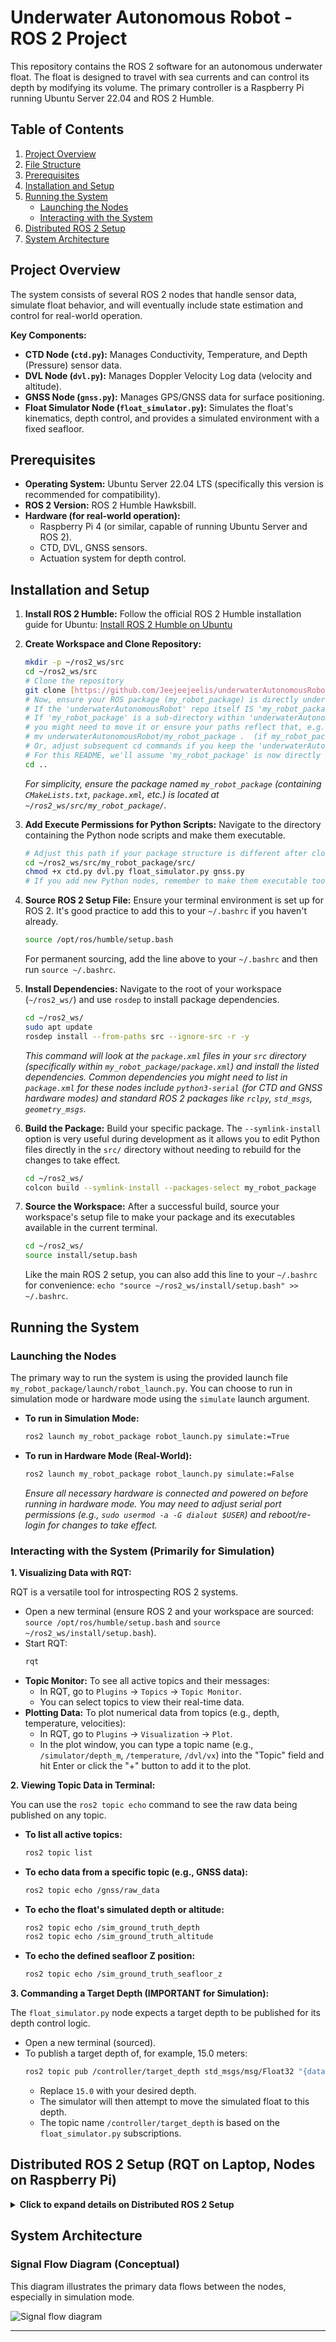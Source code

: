 # Underwater Autonomous Robot - ROS 2 Project

This repository contains the ROS 2 software for an autonomous underwater float. The float is designed to travel with sea currents and can control its depth by modifying its volume. The primary controller is a Raspberry Pi running Ubuntu Server 22.04 and ROS 2 Humble.

## Table of Contents
1.  [Project Overview](#project-overview)
2.  [File Structure](#file-structure)
3.  [Prerequisites](#prerequisites)
4.  [Installation and Setup](#installation-and-setup)
5.  [Running the System](#running-the-system)
    * [Launching the Nodes](#launching-the-nodes)
    * [Interacting with the System](#interacting-with-the-system)
6.  [Distributed ROS 2 Setup](#distributed-ros-2-setup-rqt-on-laptop-nodes-on-raspberry-pi)
7.  [System Architecture](#system-architecture)

## Project Overview

The system consists of several ROS 2 nodes that handle sensor data, simulate float behavior, and will eventually include state estimation and control for real-world operation.

**Key Components:**
* **CTD Node (`ctd.py`):** Manages Conductivity, Temperature, and Depth (Pressure) sensor data.
* **DVL Node (`dvl.py`):** Manages Doppler Velocity Log data (velocity and altitude).
* **GNSS Node (`gnss.py`):** Manages GPS/GNSS data for surface positioning.
* **Float Simulator Node (`float_simulator.py`):** Simulates the float's kinematics, depth control, and provides a simulated environment with a fixed seafloor.

## Prerequisites

* **Operating System:** Ubuntu Server 22.04 LTS (specifically this version is recommended for compatibility).
* **ROS 2 Version:** ROS 2 Humble Hawksbill.
* **Hardware (for real-world operation):**
    * Raspberry Pi 4 (or similar, capable of running Ubuntu Server and ROS 2).
    * CTD, DVL, GNSS sensors.
    * Actuation system for depth control.

## Installation and Setup

1.  **Install ROS 2 Humble:**
    Follow the official ROS 2 Humble installation guide for Ubuntu: [Install ROS 2 Humble on Ubuntu](https://docs.ros.org/en/humble/Installation/Ubuntu-Install-Debians.html)

2.  **Create Workspace and Clone Repository:**
    ```bash
    mkdir -p ~/ros2_ws/src
    cd ~/ros2_ws/src
    # Clone the repository
    git clone [https://github.com/Jeejeejeelis/underwaterAutonomousRobot.git](https://github.com/Jeejeejeelis/underwaterAutonomousRobot.git)
    # Now, ensure your ROS package (my_robot_package) is directly under src.
    # If the 'underwaterAutonomousRobot' repo itself IS 'my_robot_package', you're good.
    # If 'my_robot_package' is a sub-directory within 'underwaterAutonomousRobot',
    # you might need to move it or ensure your paths reflect that, e.g.,
    # mv underwaterAutonomousRobot/my_robot_package .  (if my_robot_package is one level down)
    # Or, adjust subsequent cd commands if you keep the 'underwaterAutonomousRobot' directory.
    # For this README, we'll assume 'my_robot_package' is now directly in '~/ros2_ws/src/'
    cd .. 
    ```
    *For simplicity, ensure the package named `my_robot_package` (containing `CMakeLists.txt`, `package.xml`, etc.) is located at `~/ros2_ws/src/my_robot_package/`.*

3.  **Add Execute Permissions for Python Scripts:**
    Navigate to the directory containing the Python node scripts and make them executable.
    ```bash
    # Adjust this path if your package structure is different after cloning
    cd ~/ros2_ws/src/my_robot_package/src/ 
    chmod +x ctd.py dvl.py float_simulator.py gnss.py
    # If you add new Python nodes, remember to make them executable too.
    ```

4.  **Source ROS 2 Setup File:**
    Ensure your terminal environment is set up for ROS 2. It's good practice to add this to your `~/.bashrc` if you haven't already.
    ```bash
    source /opt/ros/humble/setup.bash
    ```
    For permanent sourcing, add the line above to your `~/.bashrc` and then run `source ~/.bashrc`.

5.  **Install Dependencies:**
    Navigate to the root of your workspace (`~/ros2_ws/`) and use `rosdep` to install package dependencies.
    ```bash
    cd ~/ros2_ws/
    sudo apt update
    rosdep install --from-paths src --ignore-src -r -y
    ```
    *This command will look at the `package.xml` files in your `src` directory (specifically within `my_robot_package/package.xml`) and install the listed dependencies.*
    *Common dependencies you might need to list in `package.xml` for these nodes include `python3-serial` (for CTD and GNSS hardware modes) and standard ROS 2 packages like `rclpy`, `std_msgs`, `geometry_msgs`.*

6.  **Build the Package:**
    Build your specific package. The `--symlink-install` option is very useful during development as it allows you to edit Python files directly in the `src/` directory without needing to rebuild for the changes to take effect.
    ```bash
    cd ~/ros2_ws/
    colcon build --symlink-install --packages-select my_robot_package
    ```

7.  **Source the Workspace:**
    After a successful build, source your workspace's setup file to make your package and its executables available in the current terminal.
    ```bash
    cd ~/ros2_ws/
    source install/setup.bash
    ```
    Like the main ROS 2 setup, you can also add this line to your `~/.bashrc` for convenience: `echo "source ~/ros2_ws/install/setup.bash" >> ~/.bashrc`.

## Running the System

### Launching the Nodes

The primary way to run the system is using the provided launch file `my_robot_package/launch/robot_launch.py`. You can choose to run in simulation mode or hardware mode using the `simulate` launch argument.

* **To run in Simulation Mode:**
    ```bash
    ros2 launch my_robot_package robot_launch.py simulate:=True
    ```
* **To run in Hardware Mode (Real-World):**
    ```bash
    ros2 launch my_robot_package robot_launch.py simulate:=False
    ```
    *Ensure all necessary hardware is connected and powered on before running in hardware mode.*
    *You may need to adjust serial port permissions (e.g., `sudo usermod -a -G dialout $USER`) and reboot/re-login for changes to take effect.*

### Interacting with the System (Primarily for Simulation)

**1. Visualizing Data with RQT:**

RQT is a versatile tool for introspecting ROS 2 systems.

* Open a new terminal (ensure ROS 2 and your workspace are sourced: `source /opt/ros/humble/setup.bash` and `source ~/ros2_ws/install/setup.bash`).
* Start RQT:
    ```bash
    rqt
    ```
* **Topic Monitor:** To see all active topics and their messages:
    * In RQT, go to `Plugins` -> `Topics` -> `Topic Monitor`.
    * You can select topics to view their real-time data.
* **Plotting Data:** To plot numerical data from topics (e.g., depth, temperature, velocities):
    * In RQT, go to `Plugins` -> `Visualization` -> `Plot`.
    * In the plot window, you can type a topic name (e.g., `/simulator/depth_m`, `/temperature`, `/dvl/vx`) into the "Topic" field and hit Enter or click the "+" button to add it to the plot.

**2. Viewing Topic Data in Terminal:**

You can use the `ros2 topic echo` command to see the raw data being published on any topic.

* **To list all active topics:**
    ```bash
    ros2 topic list
    ```
* **To echo data from a specific topic (e.g., GNSS data):**
    ```bash
    ros2 topic echo /gnss/raw_data
    ```
* **To echo the float's simulated depth or altitude:**
    ```bash
    ros2 topic echo /sim_ground_truth_depth
    ros2 topic echo /sim_ground_truth_altitude  
    ```
* **To echo the defined seafloor Z position:**
    ```bash
    ros2 topic echo /sim_ground_truth_seafloor_z
    ```

**3. Commanding a Target Depth (IMPORTANT for Simulation):**

The `float_simulator.py` node expects a target depth to be published for its depth control logic.

* Open a new terminal (sourced).
* To publish a target depth of, for example, 15.0 meters:
    ```bash
    ros2 topic pub /controller/target_depth std_msgs/msg/Float32 "{data: 15.0}" --once
    ```
    * Replace `15.0` with your desired depth.
    * The simulator will then attempt to move the simulated float to this depth.
    * The topic name `/controller/target_depth` is based on the `float_simulator.py` subscriptions.

## Distributed ROS 2 Setup (RQT on Laptop, Nodes on Raspberry Pi)

<details>
<summary><strong>Click to expand details on Distributed ROS 2 Setup</strong></summary>

To run the core ROS 2 nodes on your Raspberry Pi and use tools like RQT for visualization on a separate laptop, you need to ensure both devices can communicate over the network using ROS 2's DDS (Data Distribution Service) discovery mechanism.

[!WARNING]
**Future DDS Configuration Required for Robust Multi-Machine Operation:**
While basic ROS 2 discovery (nodes finding each other on the same network with matching `ROS_DOMAIN_ID`) should work for initial testing, advanced Data Distribution Service (DDS) configuration has been deferred.
**Current Status:** The instructions below focus on the most basic requirements.
**Future Work:** For reliable and optimized communication in complex network environments or across different subnets (if applicable), a deeper dive into DDS settings (e.g., choosing a specific DDS vendor like CycloneDDS or Fast DDS, configuring XML profiles, tuning discovery mechanisms, and setting up network interfaces explicitly through DDS) will be necessary. Previous attempts at implementing detailed DDS configurations led to issues and have been postponed to prioritize core system functionality. This will be revisited once the fundamental robot operations are stable.

**Key Principles for ROS 2 Distributed Systems:**

* **Decentralized Discovery:** Unlike ROS 1, ROS 2 does not use a central "master" node. Nodes discover each other peer-to-peer on the network using DDS. The `ROS_MASTER_URI` environment variable from ROS 1 is **not** used by default in ROS 2.
* **Same Network:** Both the Raspberry Pi and the laptop must be connected to the same local area network and be able to reach each other (e.g., via `ping`).
* **Firewalls:** Ensure that firewalls on both devices are not blocking UDP (often multicast for discovery) and TCP ports that DDS uses.
* **Time Synchronization:** Crucial for consistent behavior of timestamped data. Configure `chrony` on both devices to use the same NTP server or each other.

**Recommended Configuration Steps:**

1.  **Ensure Network Connectivity:**
    * Verify both devices are on the same network and can ping each other by IP address.
    * If pings fail, troubleshoot your network connection, IP settings, or firewalls.

2.  **Set a Common `ROS_DOMAIN_ID` (Recommended):**
    Nodes only discover others with the same `ROS_DOMAIN_ID`. The default is `0`.

    * **On your Raspberry Pi (`~/.bashrc`):**
        ```bash
        export ROS_DOMAIN_ID=0 # Or any integer from 0-232
        ```
    * **On your Laptop (`~/.bashrc`):**
        ```bash
        export ROS_DOMAIN_ID=0 # Must match the Raspberry Pi's ID
        ```
    * Apply changes with `source ~/.bashrc` or by opening new terminals.

3.  **Specify Network Interface with `ROS_IP` (Optional, if needed):**
    If devices have multiple network interfaces, explicitly set the IP for ROS 2 communication.

    * **On your Raspberry Pi (`~/.bashrc`):**
        ```bash
        export ROS_IP=<RPI_IP_ON_SHARED_NETWORK> 
        ```
        *(Replace `<RPI_IP_ON_SHARED_NETWORK>` with the RPi's actual IP)*
    * **On your Laptop (`~/.bashrc`):**
        ```bash
        export ROS_IP=<LAPTOP_IP_ON_SHARED_NETWORK>
        ```
        *(Replace `<LAPTOP_IP_ON_SHARED_NETWORK>` with the laptop's actual IP)*
    * `source ~/.bashrc` after changes.

4.  **Source ROS 2 and Workspace Setup Files:**
    Ensure `source /opt/ros/humble/setup.bash` and `source ~/ros2_ws/install/setup.bash` are in `~/.bashrc` *after* `ROS_DOMAIN_ID` and `ROS_IP`.

    **Example `.bashrc` structure (Raspberry Pi):**
    ```bash
    # ... other bashrc settings ...

    # ROS 2 Configuration
    export ROS_DOMAIN_ID=0
    # export ROS_IP=192.168.1.10 # Example: Uncomment and set RPi's IP

    # Source ROS 2 Humble & Workspace
    source /opt/ros/humble/setup.bash
    source ~/ros2_ws/install/setup.bash # Adjust if your workspace path is different
    
    # ... other bashrc settings ...
    ```
    (Do similarly for the laptop's `.bashrc`)

**How it Works (for RQT on Laptop):**

* Nodes on the RPi advertise topics using DDS on the configured `ROS_DOMAIN_ID`.
* RQT on the laptop (same `ROS_DOMAIN_ID`, network reachable) discovers and subscribes to these topics.
* This allows offloading RQT from the RPi.

**Troubleshooting Discovery:**
* Use `ros2 topic list` and `ros2 node list` on both machines to check visibility.
* ROS 2 Humble defaults to Fast DDS. Ensure multicast isn't blocked on your network. For advanced scenarios (restricted multicast), investigate Fast DDS Discovery Server or unicast DDS configurations.

</details>

## System Architecture

### Signal Flow Diagram (Conceptual)

This diagram illustrates the primary data flows between the nodes, especially in simulation mode.

![Signal flow diagram](https://github.com/user-attachments/assets/1a63130f-e5be-4e8b-9620-3fa6df868ee5)

---